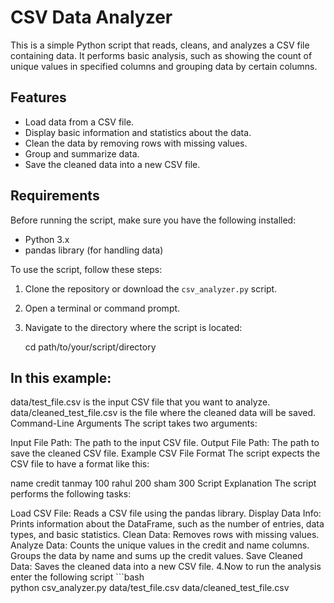 # CSV Data Analyzer

This is a simple Python script that reads, cleans, and analyzes a CSV file containing data. It performs basic analysis, such as showing the count of unique values in specified columns and grouping data by certain columns.

## Features

- Load data from a CSV file.
- Display basic information and statistics about the data.
- Clean the data by removing rows with missing values.
- Group and summarize data.
- Save the cleaned data into a new CSV file.

## Requirements

Before running the script, make sure you have the following installed:

- Python 3.x
- pandas library (for handling data)



To use the script, follow these steps:

1. Clone the repository or download the `csv_analyzer.py` script.
2. Open a terminal or command prompt.
3. Navigate to the directory where the script is located:
   
   cd path/to/your/script/directory
 ##  In this example:

data/test_file.csv is the input CSV file that you want to analyze.
data/cleaned_test_file.csv is the file where the cleaned data will be saved.
Command-Line Arguments
The script takes two arguments:

Input File Path: The path to the input CSV file.
Output File Path: The path to save the cleaned CSV file.
Example CSV File Format
The script expects the CSV file to have a format like this:

name	credit
tanmay	100
rahul	200
sham	300
Script Explanation
The script performs the following tasks:

Load CSV File: Reads a CSV file using the pandas library.
Display Data Info: Prints information about the DataFrame, such as the number of entries, data types, and basic statistics.
Clean Data: Removes rows with missing values.
Analyze Data:
Counts the unique values in the credit and name columns.
Groups the data by name and sums up the credit values.
Save Cleaned Data: Saves the cleaned data into a new CSV file.
4.Now to run the analysis enter the following script
    ```bash             
   python csv_analyzer.py data/test_file.csv data/cleaned_test_file.csv

                  
